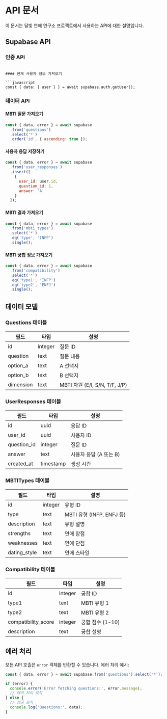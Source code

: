 # API 문서

이 문서는 달빛 연애 연구소 프로젝트에서 사용하는 API에 대한 설명입니다.

## Supabase API

### 인증 API

```

#### 현재 사용자 정보 가져오기

```javascript
const { data: { user } } = await supabase.auth.getUser();
```

### 데이터 API

#### MBTI 질문 가져오기

```javascript
const { data, error } = await supabase
  .from('questions')
  .select('*')
  .order('id', { ascending: true });
```

#### 사용자 응답 저장하기

```javascript
const { data, error } = await supabase
  .from('user_responses')
  .insert([
    { 
      user_id: user.id,
      question_id: 1,
      answer: 'A'
    }
  ]);
```

#### MBTI 결과 가져오기

```javascript
const { data, error } = await supabase
  .from('mbti_types')
  .select('*')
  .eq('type', 'INFP')
  .single();
```

#### MBTI 궁합 정보 가져오기

```javascript
const { data, error } = await supabase
  .from('compatibility')
  .select('*')
  .eq('type1', 'INFP')
  .eq('type2', 'ENFJ')
  .single();
```

## 데이터 모델

### Questions 테이블

| 필드 | 타입 | 설명 |
|------|------|------|
| id | integer | 질문 ID |
| question | text | 질문 내용 |
| option_a | text | A 선택지 |
| option_b | text | B 선택지 |
| dimension | text | MBTI 차원 (E/I, S/N, T/F, J/P) |

### UserResponses 테이블

| 필드 | 타입 | 설명 |
|------|------|------|
| id | uuid | 응답 ID |
| user_id | uuid | 사용자 ID |
| question_id | integer | 질문 ID |
| answer | text | 사용자 응답 (A 또는 B) |
| created_at | timestamp | 생성 시간 |

### MBTITypes 테이블

| 필드 | 타입 | 설명 |
|------|------|------|
| id | integer | 유형 ID |
| type | text | MBTI 유형 (INFP, ENFJ 등) |
| description | text | 유형 설명 |
| strengths | text | 연애 장점 |
| weaknesses | text | 연애 단점 |
| dating_style | text | 연애 스타일 |

### Compatibility 테이블

| 필드 | 타입 | 설명 |
|------|------|------|
| id | integer | 궁합 ID |
| type1 | text | MBTI 유형 1 |
| type2 | text | MBTI 유형 2 |
| compatibility_score | integer | 궁합 점수 (1-10) |
| description | text | 궁합 설명 |

## 에러 처리

모든 API 호출은 `error` 객체를 반환할 수 있습니다. 에러 처리 예시:

```javascript
const { data, error } = await supabase.from('questions').select('*');

if (error) {
  console.error('Error fetching questions:', error.message);
  // 에러 처리 로직
} else {
  // 성공 로직
  console.log('Questions:', data);
}
```
